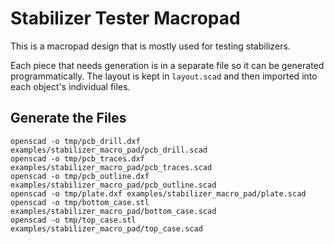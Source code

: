 # Stabilizer Tester Macropad

This is a macropad design that is mostly used for testing stabilizers.

Each piece that needs generation is in a separate file so it can be generated
programmatically. The layout is kept in `layout.scad` and then imported into each
object's individual files.

## Generate the Files
```
openscad -o tmp/pcb_drill.dxf examples/stabilizer_macro_pad/pcb_drill.scad
openscad -o tmp/pcb_traces.dxf examples/stabilizer_macro_pad/pcb_traces.scad
openscad -o tmp/pcb_outline.dxf examples/stabilizer_macro_pad/pcb_outline.scad
openscad -o tmp/plate.dxf examples/stabilizer_macro_pad/plate.scad
openscad -o tmp/bottom_case.stl examples/stabilizer_macro_pad/bottom_case.scad
openscad -o tmp/top_case.stl examples/stabilizer_macro_pad/top_case.scad
```
